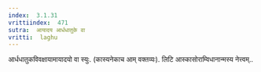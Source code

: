```yaml
---
index:  3.1.31
vrittiindex:  471
sutra:  आयादय आर्धधातुके वा
vritti:  laghu 
---
```


आर्धधातुकविवक्षायामायादयो वा स्युः. (कास्यनेकाच आम् वक्तव्यः). लिटि आस्कासोराम्विधानान्मस्य नेत्त्वम्..

